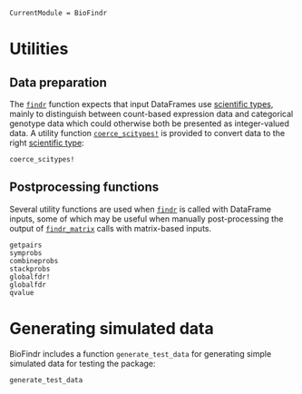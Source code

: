 ```@meta
CurrentModule = BioFindr
```

# Utilities

## Data preparation

The [`findr`](@ref) function expects that input DataFrames use [scientific types](https://juliaai.github.io/ScientificTypes.jl/dev/), mainly to distinguish between count-based expression data and categorical genotype data which could otherwise both be presented as integer-valued data. A utility function [`coerce_scitypes!`](@ref) is provided to convert data to the right [scientific type](https://juliaai.github.io/ScientificTypes.jl/dev/):

```@docs
coerce_scitypes!
```

## Postprocessing functions

Several utility functions are used when [`findr`](@ref) is called with DataFrame inputs, some of which may be useful when manually post-processing the output of [`findr_matrix`](@ref) calls with matrix-based inputs.

```@docs
getpairs
symprobs
combineprobs
stackprobs
globalfdr!
globalfdr
qvalue
```

# Generating simulated data

BioFindr includes a function `generate_test_data` for generating simple simulated data for testing the package:

```@docs
generate_test_data
```